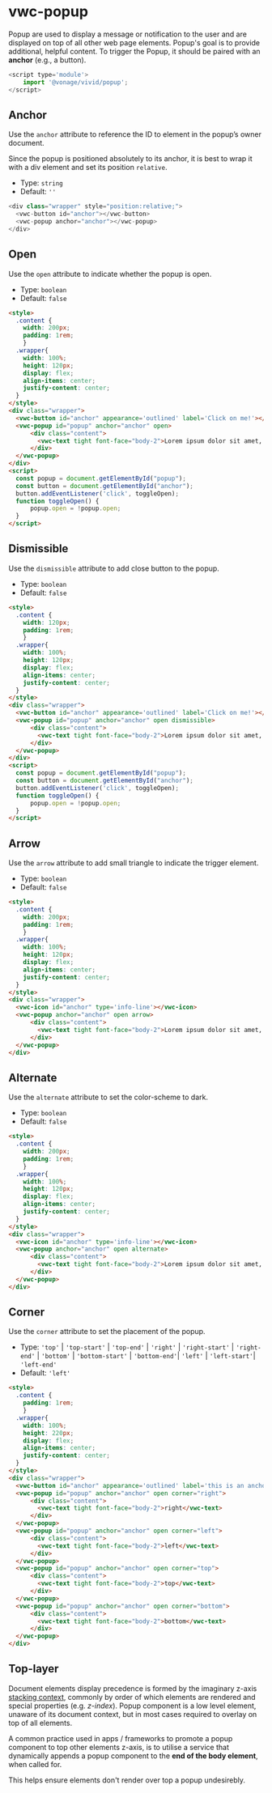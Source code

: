 # vwc-popup

Popup are used to display a message or notification to the user and are displayed on top of all other web page elements.
Popup's goal is to provide additional, helpful content. To trigger the Popup, it should be paired with an **anchor** (e.g., a button). 

```js
<script type='module'>
    import '@vonage/vivid/popup';
</script>
```
## Anchor

Use the `anchor` attribute to reference the ID to element in the popup’s owner document.

Since the popup is positioned absolutely to its anchor, it is best to wrap it with a div element and set its position `relative`.

- Type: `string`
- Default: `''`

```js
<div class="wrapper" style="position:relative;">
  <vwc-button id="anchor"></vwc-button>
  <vwc-popup anchor="anchor"></vwc-popup>
</div>
```
## Open
Use the `open` attribute to indicate whether the popup is open.

- Type: `boolean`
- Default: `false`

```html preview
<style>
  .content {
    width: 200px;
    padding: 1rem;
	}
  .wrapper{
    width: 100%;
    height: 120px;
    display: flex;
    align-items: center;
    justify-content: center;
  }
</style>
<div class="wrapper">
  <vwc-button id="anchor" appearance='outlined' label='Click on me!'></vwc-button>
  <vwc-popup id="popup" anchor="anchor" open>
      <div class="content">
        <vwc-text tight font-face="body-2">Lorem ipsum dolor sit amet, consectetur adipiscing elit, sed do eiusmod tempor incididunt ut labore et dolore magna aliqua.</vwc-text>
      </div>
  </vwc-popup>
</div>
<script>
  const popup = document.getElementById("popup");
  const button = document.getElementById("anchor");
  button.addEventListener('click', toggleOpen);
  function toggleOpen() {
	  popup.open = !popup.open;
  }
</script>
```

## Dismissible

Use the `dismissible` attribute to add close button to the popup.

- Type: `boolean`
- Default: `false`

```html preview
<style>
  .content {
    width: 120px;
    padding: 1rem;
	}
  .wrapper{
    width: 100%;
    height: 120px;
    display: flex;
    align-items: center;
    justify-content: center;
  }
</style>
<div class="wrapper">
  <vwc-button id="anchor" appearance='outlined' label='Click on me!'></vwc-button>
  <vwc-popup id="popup" anchor="anchor" open dismissible>
      <div class="content">
        <vwc-text tight font-face="body-2">Lorem ipsum dolor sit amet, consectetur adipiscing elit.</vwc-text>
      </div>
  </vwc-popup>
</div>
<script>
  const popup = document.getElementById("popup");
  const button = document.getElementById("anchor");
  button.addEventListener('click', toggleOpen);
  function toggleOpen() {
	  popup.open = !popup.open;
  }
</script>
```
## Arrow
Use the `arrow` attribute to add small triangle to indicate the trigger element.

- Type: `boolean`
- Default: `false`

```html preview
<style>
  .content {
    width: 200px;
    padding: 1rem;
	}
  .wrapper{
    width: 100%;
    height: 120px;
    display: flex;
    align-items: center;
    justify-content: center;
  }
</style>
<div class="wrapper">
  <vwc-icon id="anchor" type='info-line'></vwc-icon>
  <vwc-popup anchor="anchor" open arrow>
      <div class="content">
        <vwc-text tight font-face="body-2">Lorem ipsum dolor sit amet, consectetur adipiscing elit, sed do eiusmod tempor incididunt ut labore et dolore magna aliqua.</vwc-text>
      </div>
  </vwc-popup>
</div>
```
## Alternate
Use the `alternate` attribute to set the color-scheme to dark.

- Type: `boolean`
- Default: `false`

```html preview
<style>
  .content {
    width: 200px;
    padding: 1rem;
	}
  .wrapper{
    width: 100%;
    height: 120px;
    display: flex;
    align-items: center;
    justify-content: center;
  }
</style>
<div class="wrapper">
  <vwc-icon id="anchor" type='info-line'></vwc-icon>
  <vwc-popup anchor="anchor" open alternate>
      <div class="content">
        <vwc-text tight font-face="body-2">Lorem ipsum dolor sit amet, consectetur adipiscing elit, sed do eiusmod tempor incididunt ut labore et dolore magna aliqua.</vwc-text>
      </div>
  </vwc-popup>
</div>
```
## Corner

Use the `corner` attribute to set the placement of the popup.

- Type: `'top'` | `'top-start'` | `'top-end'` | `'right'` | `'right-start'` | `'right-end'` | `'bottom'` | `'bottom-start'` | `'bottom-end'`| `'left'` | `'left-start'`| `'left-end'`
- Default: `'left'`

```html preview
<style>
  .content {
    padding: 1rem;
	}
  .wrapper{
    width: 100%;
    height: 220px;
    display: flex;
    align-items: center;
    justify-content: center;
  }
</style>
<div class="wrapper">
  <vwc-button id="anchor" appearance='outlined' label='this is an anchor'></vwc-button>
  <vwc-popup id="popup" anchor="anchor" open corner="right">
      <div class="content">
        <vwc-text tight font-face="body-2">right</vwc-text>
      </div>
  </vwc-popup>
  <vwc-popup id="popup" anchor="anchor" open corner="left">
      <div class="content">
        <vwc-text tight font-face="body-2">left</vwc-text>
      </div>
  </vwc-popup>
  <vwc-popup id="popup" anchor="anchor" open corner="top">
      <div class="content">
        <vwc-text tight font-face="body-2">top</vwc-text>
      </div>
  </vwc-popup>
  <vwc-popup id="popup" anchor="anchor" open corner="bottom">
      <div class="content">
        <vwc-text tight font-face="body-2">bottom</vwc-text>
      </div>
  </vwc-popup>
</div>
```
## Top-layer

Document elements display precedence is formed by the imaginary z-axis [stacking context](https://developer.mozilla.org/en-US/docs/Web/CSS/CSS_Positioning/Understanding_z_index/The_stacking_context), commonly by order of which elements are rendered and special properties (e.g. _z-index_).
Popup component is a low level element, unaware of its document context, but in most cases required to overlay on top of all elements.

A common practice used in apps / frameworks to promote a popup component to top other elements z-axis, is to utilise a service that dynamically appends a popup component to the **end of the body element**, when called for.

This helps ensure elements don't render over top a popup undesirebly.
